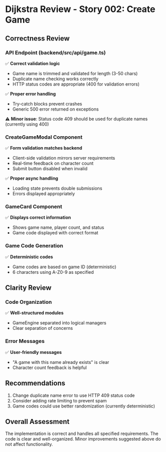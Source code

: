 # Dijkstra Review - Story 002: Create Game

## Correctness Review

### API Endpoint (backend/src/api/game.ts)
✅ **Correct validation logic**
- Game name is trimmed and validated for length (3-50 chars)
- Duplicate name checking works correctly
- HTTP status codes are appropriate (400 for validation errors)

✅ **Proper error handling**
- Try-catch blocks prevent crashes
- Generic 500 error returned on exceptions

⚠️ **Minor issue**: Status code 409 should be used for duplicate names (currently using 400)

### CreateGameModal Component
✅ **Form validation matches backend**
- Client-side validation mirrors server requirements
- Real-time feedback on character count
- Submit button disabled when invalid

✅ **Proper async handling**
- Loading state prevents double submissions
- Errors displayed appropriately

### GameCard Component
✅ **Displays correct information**
- Shows game name, player count, and status
- Game code displayed with correct format

### Game Code Generation
✅ **Deterministic codes**
- Game codes are based on game ID (deterministic)
- 6 characters using A-Z0-9 as specified

## Clarity Review

### Code Organization
✅ **Well-structured modules**
- GameEngine separated into logical managers
- Clear separation of concerns

### Error Messages
✅ **User-friendly messages**
- "A game with this name already exists" is clear
- Character count feedback is helpful

## Recommendations
1. Change duplicate name error to use HTTP 409 status code
2. Consider adding rate limiting to prevent spam
3. Game codes could use better randomization (currently deterministic)

## Overall Assessment
The implementation is correct and handles all specified requirements. The code is clear and well-organized. Minor improvements suggested above do not affect functionality.